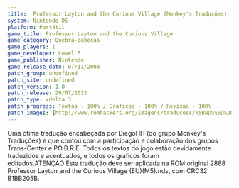 ```yaml
---
title:  Professor Layton and the Curious Village (Monkey's Traduções)
system: Nintendo DS
platform: Portátil
game_title: Professor Layton and the Curious Village
game_category: Quebra-cabeças
game_players: 1
game_developer: Level 5
game_publisher: Nintendo
game_release_date: 07/11/2008
patch_group: undefined
patch_site: undefined
patch_version: 1.0
patch_release: 29/07/2013
patch_type: xdelta 3
patch_progress: Textos - 100% / Gráficos - 100% / Revisão - 100%
patch_images: [http://www.romhackers.org/imagens/traducoes/%5BNDS%5D%20Professor%20Layton%20and%20the%20Curious%20Village%20-%20Monkey's%20Tradu%C3%A7%C3%B5es%20e%20Trans-Center%20-%201.jpg,http://www.romhackers.org/imagens/traducoes/%5BNDS%5D%20Professor%20Layton%20and%20the%20Curious%20Village%20-%20Monkey's%20Tradu%C3%A7%C3%B5es%20e%20Trans-Center%20-%202.jpg,http://www.romhackers.org/imagens/traducoes/%5BNDS%5D%20Professor%20Layton%20and%20the%20Curious%20Village%20-%20Monkey's%20Tradu%C3%A7%C3%B5es%20e%20Trans-Center%20-%203.jpg]
---
```

Uma ótima tradução encabeçada por DiegoHH (do grupo Monkey's Traduções) e que contou com a participação e colaboração dos grupos Trans-Center e PO.B.R.E. Todos os textos do jogo estão devidamente traduzidos e acentuados, e todos os gráficos foram editados.ATENÇÃO:Esta tradução deve ser aplicada na ROM original 2888 Professor Layton and the Curious Village (EU)(M5).nds, com CRC32 B1BB205B.